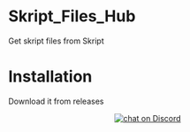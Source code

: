 # Skript_Files_Hub
Get skript files from Skript

# Installation
Download it from releases

</p>
<p align="center">
    <a href="https://discord.gg/cBCbZjhVJU">
        <img src="https://img.shields.io/discord/308323056592486420?logo=discord"
            alt="chat on Discord"></a>
